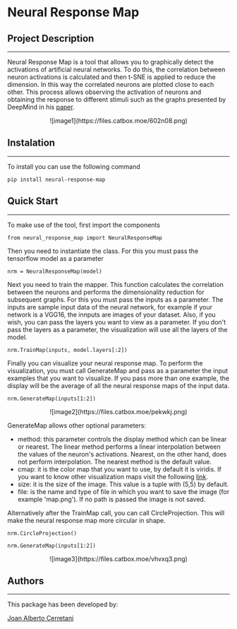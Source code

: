 # Neural Response Map

## Project Description
---

Neural Response Map is a tool that allows you to graphically detect the activations of artificial neural networks. To do this, the correlation between neuron activations is calculated and then t-SNE is applied to reduce the dimension. In this way the correlated neurons are plotted close to each other. This process allows observing the activation of neurons and obtaining the response to different stimuli such as the graphs presented by DeepMind in his [paper](https://arxiv.org/pdf/1807.01281.pdf).

<p align="center">
    ![image1](https://files.catbox.moe/602n08.png)
</p>

## Instalation
---

To install you can use the following command

```
pip install neural-response-map
```

## Quick Start
---

To make use of the tool, first import the components

```
from neural_response_map import NeuralResponseMap
```
Then you need to instantiate the class. For this you must pass the tensorflow model as a parameter

```
nrm = NeuralResponseMap(model)
```

Next you need to train the mapper. This function calculates the correlation between the neurons and performs the dimensionality reduction for subsequent graphs. For this you must pass the inputs as a parameter. The inputs are sample input data of the neural network, for example if your network is a VGG16, the innputs are images of your dataset. Also, if you wish, you can pass the layers you want to view as a parameter. If you don't pass the layers as a parameter, the visualization will use all the layers of the model.

```
nrm.TrainMap(inputs, model.layers[:2])
```

Finally you can visualize your neural response map. To perform the visualization, you must call GenerateMap and pass as a parameter the input examples that you want to visualize. If you pass more than one example, the display will be the average of all the neural response maps of the input data.

```
nrm.GenerateMap(inputs[1:2])
```

<p align="center">
    ![image2](https://files.catbox.moe/pekwkj.png)
</p>

GenerateMap allows other optional parameters:

 - method: this parameter controls the display method which can be linear or nearest. The linear method performs a linear interpolation between the values of the neuron's activations. Nearest, on the other hand, does not perform interpolation. The nearest method is the default value.
 - cmap: it is the color map that you want to use, by default it is viridis. If you want to know other visualization maps visit the following [link](https://matplotlib.org/3.5.0/tutorials/colors/colormaps.html).
 - size: it is the size of the image. This value is a tuple with (5,5) by default.
 - file: is the name and type of file in which you want to save the image (for example 'map.png'). If no path is passed the image is not saved.
 
Alternatively after the TrainMap call, you can call CircleProjection. This will make the neural response map more circular in shape.

```
nrm.CircleProjection()
```

```
nrm.GenerateMap(inputs[1:2])
```

<p align="center">
    ![image3](https://files.catbox.moe/vhvxq3.png)
</p>

 ## Authors
---

This package has been developed by:

<a href="https://www.linkedin.com/in/joancerretani/" target="blank">Joan Alberto Cerretani</a>
